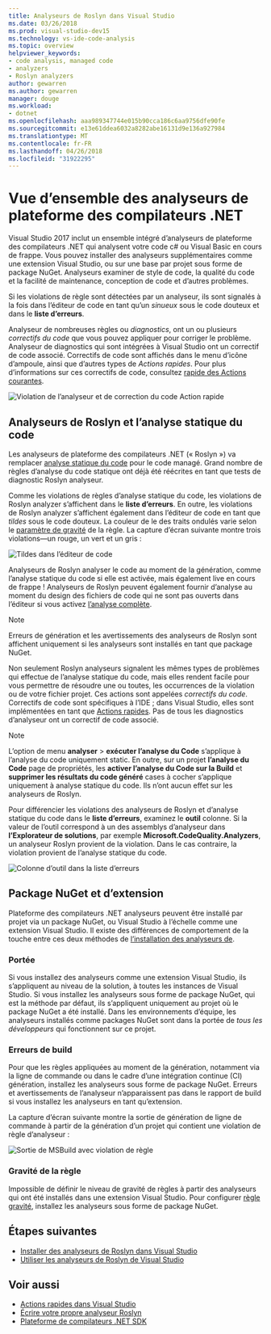 ```yaml
---
title: Analyseurs de Roslyn dans Visual Studio
ms.date: 03/26/2018
ms.prod: visual-studio-dev15
ms.technology: vs-ide-code-analysis
ms.topic: overview
helpviewer_keywords:
- code analysis, managed code
- analyzers
- Roslyn analyzers
author: gewarren
ms.author: gewarren
manager: douge
ms.workload:
- dotnet
ms.openlocfilehash: aaa989347744e015b90cca186c6aa9756dfe90fe
ms.sourcegitcommit: e13e61ddea6032a8282abe16131d9e136a927984
ms.translationtype: MT
ms.contentlocale: fr-FR
ms.lasthandoff: 04/26/2018
ms.locfileid: "31922295"
---
```

# <a name="overview-of-net-compiler-platform-analyzers"></a>Vue d’ensemble des analyseurs de plateforme des compilateurs .NET

Visual Studio 2017 inclut un ensemble intégré d’analyseurs de plateforme des compilateurs .NET qui analysent votre code c# ou Visual Basic en cours de frappe. Vous pouvez installer des analyseurs supplémentaires comme une extension Visual Studio, ou sur une base par projet sous forme de package NuGet. Analyseurs examiner de style de code, la qualité du code et la facilité de maintenance, conception de code et d’autres problèmes.

Si les violations de règle sont détectées par un analyseur, ils sont signalés à la fois dans l’éditeur de code en tant qu’un *sinueux* sous le code douteux et dans le **liste d’erreurs**.

Analyseur de nombreuses règles ou *diagnostics*, ont un ou plusieurs *correctifs du code* que vous pouvez appliquer pour corriger le problème. Analyseur de diagnostics qui sont intégrées à Visual Studio ont un correctif de code associé. Correctifs de code sont affichés dans le menu d’icône d’ampoule, ainsi que d’autres types de *Actions rapides*. Pour plus d’informations sur ces correctifs de code, consultez [rapide des Actions courantes](../ide/common-quick-actions.md).

![Violation de l’analyseur et de correction du code Action rapide](../code-quality/media/built-in-analyzer-code-fix.png)

## <a name="roslyn-analyzers-vs-static-code-analysis"></a>Analyseurs de Roslyn et l’analyse statique du code

Les analyseurs de plateforme des compilateurs .NET (« Roslyn ») va remplacer [analyse statique du code](../code-quality/code-analysis-for-managed-code-overview.md) pour le code managé. Grand nombre de règles d’analyse du code statique ont déjà été réécrites en tant que tests de diagnostic Roslyn analyseur.

Comme les violations de règles d’analyse statique du code, les violations de Roslyn analyzer s’affichent dans le **liste d’erreurs**. En outre, les violations de Roslyn analyzer s’affichent également dans l’éditeur de code en tant que *tildes* sous le code douteux. La couleur de le des traits ondulés varie selon le [paramètre de gravité](../code-quality/use-roslyn-analyzers.md#rule-severity) de la règle. La capture d’écran suivante montre trois violations&mdash;un rouge, un vert et un gris :

![Tildes dans l’éditeur de code](media/diagnostics-severity-colors.png)

Analyseurs de Roslyn analyser le code au moment de la génération, comme l’analyse statique du code si elle est activée, mais également live en cours de frappe ! Analyseurs de Roslyn peuvent également fournir d’analyse au moment du design des fichiers de code qui ne sont pas ouverts dans l’éditeur si vous activez [l’analyse complète](../code-quality/how-to-enable-and-disable-full-solution-analysis-for-managed-code.md#to-toggle-full-solution-analysis).

> [!NOTE]
> Erreurs de génération et les avertissements des analyseurs de Roslyn sont affichent uniquement si les analyseurs sont installés en tant que package NuGet.

Non seulement Roslyn analyseurs signalent les mêmes types de problèmes qui effectue de l’analyse statique du code, mais elles rendent facile pour vous permettre de résoudre une ou toutes, les occurrences de la violation ou de votre fichier projet. Ces actions sont appelées *correctifs du code*. Correctifs de code sont spécifiques à l’IDE ; dans Visual Studio, elles sont implémentées en tant que [Actions rapides](../ide/quick-actions.md). Pas de tous les diagnostics d’analyseur ont un correctif de code associé.

> [!NOTE]
> L’option de menu **analyser** > **exécuter l’analyse du Code** s’applique à l’analyse du code uniquement static. En outre, sur un projet **l’analyse du Code** page de propriétés, les **activer l’analyse du Code sur la Build** et **supprimer les résultats du code généré** cases à cocher s’applique uniquement à analyse statique du code. Ils n’ont aucun effet sur les analyseurs de Roslyn.

Pour différencier les violations des analyseurs de Roslyn et d’analyse statique du code dans le **liste d’erreurs**, examinez le **outil** colonne. Si la valeur de l’outil correspond à un des assemblys d’analyseur dans **l’Explorateur de solutions**, par exemple **Microsoft.CodeQuality.Analyzers**, un analyseur Roslyn provient de la violation. Dans le cas contraire, la violation provient de l’analyse statique du code.

![Colonne d’outil dans la liste d’erreurs](media/code-analysis-tool-in-error-list.png)

## <a name="nuget-package-vs-extension"></a>Package NuGet et d’extension

Plateforme des compilateurs .NET analyseurs peuvent être installé par projet via un package NuGet, ou Visual Studio à l’échelle comme une extension Visual Studio. Il existe des différences de comportement de la touche entre ces deux méthodes de [l’installation des analyseurs de](../code-quality/install-roslyn-analyzers.md).

### <a name="scope"></a>Portée

Si vous installez des analyseurs comme une extension Visual Studio, ils s’appliquent au niveau de la solution, à toutes les instances de Visual Studio. Si vous installez les analyseurs sous forme de package NuGet, qui est la méthode par défaut, ils s’appliquent uniquement au projet où le package NuGet a été installé. Dans les environnements d’équipe, les analyseurs installés comme packages NuGet sont dans la portée de *tous les développeurs* qui fonctionnent sur ce projet.

### <a name="build-errors"></a>Erreurs de build

Pour que les règles appliquées au moment de la génération, notamment via la ligne de commande ou dans le cadre d’une intégration continue (CI) génération, installez les analyseurs sous forme de package NuGet. Erreurs et avertissements de l’analyseur n’apparaissent pas dans le rapport de build si vous installez les analyseurs en tant qu’extension.

La capture d’écran suivante montre la sortie de génération de ligne de commande à partir de la génération d’un projet qui contient une violation de règle d’analyseur :

![Sortie de MSBuild avec violation de règle](media/command-line-build-analyzers.png)

### <a name="rule-severity"></a>Gravité de la règle

Impossible de définir le niveau de gravité de règles à partir des analyseurs qui ont été installés dans une extension Visual Studio. Pour configurer [règle gravité](../code-quality/use-roslyn-analyzers.md#rule-severity), installez les analyseurs sous forme de package NuGet.

## <a name="next-steps"></a>Étapes suivantes

- [Installer des analyseurs de Roslyn dans Visual Studio](../code-quality/install-roslyn-analyzers.md)
- [Utiliser les analyseurs de Roslyn de Visual Studio](../code-quality/use-roslyn-analyzers.md)

## <a name="see-also"></a>Voir aussi

- [Actions rapides dans Visual Studio](../ide/quick-actions.md)
- [Écrire votre propre analyseur Roslyn](../extensibility/getting-started-with-roslyn-analyzers.md)
- [Plateforme de compilateurs .NET SDK](/dotnet/csharp/roslyn-sdk/)